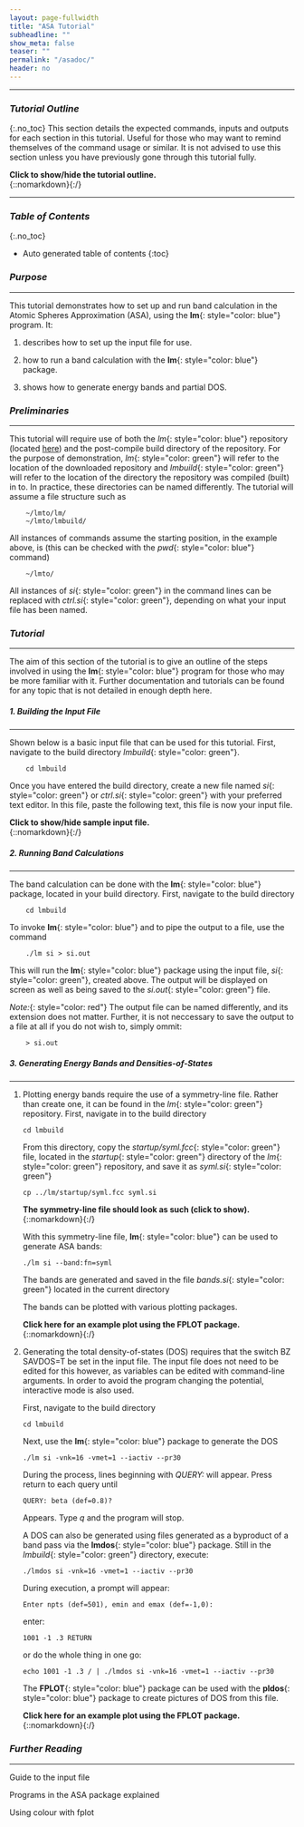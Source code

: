 ```yaml
---
layout: page-fullwidth
title: "ASA Tutorial"
subheadline: ""
show_meta: false
teaser: ""
permalink: "/asadoc/"
header: no
---
```

_____________________________________________________________

### _Tutorial Outline_
{:.no_toc}
This section details the expected commands, inputs and outputs for each section in this tutorial. Useful for those who may want to remind themselves of the command usage or similar. It is not advised to use this section unless you have previously gone through this tutorial fully.

<div onclick="elm = document.getElementById('tutOutline'); if(elm.style.display == 'none') elm.style.display = 'block'; else elm.style.display = 'none';"><b>Click to show/hide the tutorial outline.</b></div>
{::nomarkdown}<div style="display:none;padding:25px;" id="tutOutline">{:/}

##### _Running Band Calculations_
{:.no_toc}
_____________________________________________________________

###### _Expected Input_
{:.no_toc}

<div onclick="elm = document.getElementById('sampIn'); if(elm.style.display == 'none') elm.style.display = 'block'; else elm.style.display = 'none';"><b>Click to show/hide sample input file.</b></div>
{::nomarkdown}<div style="display:none;padding:25px;" id="sampIn">{:/}

~~~
VERS    LM:7 ASA:7

HEADER  Si in diamond lattice with empty spheres.

SYMGRP  i*r3(1,1,-1)::(1/4,1/4,1/4) r4x::(1/4,1/4,1/4)
IO      SHOW=F HELP=F VERBOS=31,35 WKP=F
HEADER [ The contents of HEADER reside within the category delimiters,
       ] so this line isn't part of it.
STR     RMAX=3.6
STR     RMAX[3.6]
OPTIONS NSPIN=1 ASA[ADNF=T TWOC=F CCOR=T]
% var a0=.5292 nk=3+1
BZ      NKABC={nk} {nk} {nk}  METAL=F DOSWT=T SAVDOS=F
        BZJOB=0
BZ      NKABC=4 4 4 METAL=F DOSWT=T SAVDOS=F
        BZJOB=0
STRUC   NBAS=4 NCLASS=2 NL=3
        ALAT=5.431/{a0} PLAT= 0 .5 .5   .5 0 .5   .5 .5 0
SITE    ATOM=SI   POS= 0 0 0
        ATOM=SI   POS= .25 .25 .25
        ATOM=ES   POS= .5 .5 .5
        ATOM=ES   POS= .75 .75 .75
SPEC    ATOM=SI   R/W=1  Z=14
ITER    MIX=B2,wc=3,b0 CONVC=1D-5 NIT=10
START
        BEGMOM=T (=T to begin with moments, =F to begin with band-structure)
        CNTROL=T (=T to use following to override disk; =F to ignore following)
          ATOM=SI  P=3.5 3.5 3.5    Q=1 0 0    2 0 0   0 0 0
          ATOM=ES  P=1.5 2.5 3.5    Q=.5 0 0  .5 0 0   0 0 0
~~~

{::nomarkdown}</div>{:/}

###### _Commands_
{:.no_toc}

        lm si > si.out

###### _Expected Output_
{:.no_toc}

<div onclick="elm = document.getElementById('sampOut'); if(elm.style.display == 'none') elm.style.display = 'block'; else elm.style.display = 'none';"><b>Click to show/hide sample output.</b></div>
{::nomarkdown}<div style="display:none;padding:25px;" id="sampOut">{:/}

~~~
-----------------------  START LM (80000K)  -----------------------
 HEADER Example of an ASA input file : Si with empty spheres

 LM:       alat = 10.26266  nbas = 4  nspec = 2  vn 7.00(LM 7.0)  verb 40
 pot:      non-rel, XC:BH
 asa:      no-ccor
 bz:       nonmetal, tetra, invit

                Plat                                  Qlat
   0.000000   0.500000   0.500000       -1.000000   1.000000   1.000000
   0.500000   0.000000   0.500000        1.000000  -1.000000   1.000000
   0.500000   0.500000   0.000000        1.000000   1.000000  -1.000000
  Cell vol= 270.221506

 LATTC:  as= 2.000   tol=1.00E-08   alat=10.26266   awald= 0.309
         r1=  1.853   nkd=  87      q1=  5.557   nkg= 169



 SGROUP: 1 symmetry operations from 0 generators
 SYMLAT: Bravais system is cubic with 48 symmetry operations.
 SYMCRY: crystal invariant under 48 symmetry operations for tol=1e-5
 GROUPG: the following are sufficient to generate the space group:
         i*r3(1,1,-1):(1/4,1/4,1/4) r4x:(1/4,1/4,1/4)
         i*r3(1,1,-1)::(1/4,1/4,1/4) r4x::(1/4,1/4,1/4)
 MKSYM:  found 48 space group operations ... includes inversion



 BZMESH:  10 irreducible QP from 64 ( 4 4 4 )  shift= T T T

 GETZV:  8 valence electrons


ATOM=SI   Z=14  Qc=10  R=2.526526  Qv=0  a=0.025  nr=345
  Pl=  3.88    3.68    3.23   
  Ql=  2.0     2.0     0.0    

  iter     qint         drho          vh0          rho0          vsum     beta
    1   14.000000   1.294E+03       70.0159    0.6965E+02      -28.0339   0.30
   11   14.000000   1.654E-06       99.2087    0.1752E+04      -72.6492   1.00
 sum q=10.00  sum ec=  -314.62026  sum tc=   562.87677  rho(rmax) 0.00002


 sumev=    -0.749510    sumec =  -314.620256   vnucl =    99.208690
 rhovh=  -840.658769    zvnucl= -1388.921665   utot  = -1114.790217
 rhomu=   -52.879115    rhoeps=   -40.052057   dsumec=     0.000000
 ekin=    578.168118    tcore =   562.876765   etot  =  -576.674156

 v_rmax= -0.781612     etot= -576.674156
 thrpv=  0.000000      by l: 0.000000 0.000000 0.000000

PPAR:  SI        nl=3  nsp=1  ves=  0.00000000
 l     e_nu          C        +/-del     1/sqrt(p)      gam         alp
 0 -0.23502598 -0.63377280  0.17180167   3.2839071  0.39686110  0.39686110
 1 -0.13972901  0.32749621  0.13929006   4.4952336  0.09859067  0.09859067
 2 -0.26106325  1.77072559  0.15205563   6.9067924  0.05389837  0.05389837
ATOM=ES   Z=0  Qc=0  R=2.526526  Qv=0  a=0.025  nr=101
  Pl=  1.5     2.5     3.5    
  Ql=  0.0     0.0     0.0    

  iter     qint         drho          vh0          rho0          vsum     beta
    1    0.000000   0.000E+00        0.0000    0.0000E+00        0.0000   0.30
 sum q= 0.00  sum ec=     0.00000  sum tc=     0.00000  rho(rmax) 0.00000


 sumev=     0.000000    sumec =     0.000000   vnucl =     0.000000
 rhovh=     0.000000    zvnucl=     0.000000   utot  =     0.000000
 rhomu=     0.000000    rhoeps=     0.000000   dsumec=     0.000000
 ekin=      0.000000    tcore =     0.000000   etot  =     0.000000

 v_rmax= 0.000000      etot= 0.000000
 thrpv=  0.000000      by l: 0.000000 0.000000 0.000000

PPAR:  ES        nl=3  nsp=1  ves=  0.00000000
 l     e_nu          C        +/-del     1/sqrt(p)      gam         alp
 0  0.00000000  0.39164524  0.16318543   3.5894417  0.41666679  0.41666679
 1  0.67879277  1.56973836  0.17051064   5.8131934  0.10804853  0.10804853
 2  1.74980752  3.21787505  0.17686988   8.1206815  0.05381162  0.05381162



 Class        Qtot       Qbak       Vmad     Vh(Rmax)    V(Rmax)
 SI         0.000000   0.000000   0.000000   0.000000  -0.781612
 ES         0.000000   0.000000   0.000000   0.000000   0.000000
 Sum Q=0.000000  Emad=0.000000(0.000000)  Vmtz=-0.390806
 LM: it 0 of 7  ehk0=-1153.348312  pv=0  mmom=0  seref=0
 cpudel    ...   Time this iter:  time(s):  0.622    total:  0.622s

 Makidx:  hamiltonian dimensions Low, Int, High, Negl: 36 0 0 0
 kappa   Low   Int   High  L+I  L+I+H  Neglected
   -      36     0     0    36    36       0



 --- BNDASA : band pass (KKR-qout) ---
 subzi : nonmetal

 SECMAT : Combined Correction switched off
 SECMAT:  kpt 1 of 10, k=  0.12500  0.12500  0.12500
 -0.6575  0.0614  0.1465  0.1465  0.4046  0.4335  0.4335  0.5983  0.8312
  0.8312  0.9630  1.0922  1.2435  1.2435  1.5694  1.8434  1.8434  1.8442
  2.3320  2.3320  2.4308  2.4510  2.4510  3.1550  3.2716  3.2716  3.5809
  3.5809  3.8471  3.8809  3.8809  4.3119  4.3119  4.8949  5.0204  5.0204
 nev, nevmx, ldim=  4  4  36  ev(nev) = 0.14647  efmax = 2
 SECMAT:  kpt 2 of 10, k=  -0.12500  0.37500  0.37500
 -0.5816 -0.1486  0.0216  0.1172  0.4237  0.4941  0.4969  0.7190  0.7405
 SECMAT:  kpt 3 of 10, k=  -0.37500  0.62500  0.62500
 -0.4986 -0.2951  0.0225  0.0691  0.3834  0.4816  0.5330  0.7810  0.9097
 SECMAT:  kpt 4 of 10, k=  -0.62500  0.87500  0.87500
 -0.6183 -0.0521  0.0847  0.0893  0.3722  0.4958  0.5401  0.5975  0.8259
 SECMAT:  kpt 5 of 10, k=  0.12500  0.12500  0.62500
 -0.5423 -0.1744 -0.0013  0.0282  0.3168  0.4459  0.6583  0.6823  1.0422
 SECMAT:  kpt 6 of 10, k=  -0.12500  0.37500  0.87500
 -0.4235 -0.3132 -0.0939 -0.0195  0.3954  0.5249  0.6298  0.7863  0.8369
 SECMAT:  kpt 7 of 10, k=  -0.37500  0.62500  1.12500
 -0.5122 -0.2351 -0.0455  0.0470  0.4298  0.4866  0.6071  0.6546  0.9325
 SECMAT:  kpt 8 of 10, k=  0.12500  0.12500  1.12500
 -0.4351 -0.3061 -0.0514 -0.0024  0.2866  0.3636  0.8314  0.8402  0.9970
 SECMAT:  kpt 9 of 10, k=  0.37500  0.37500  0.37500
 -0.5500 -0.2389  0.0981  0.0981  0.3448  0.4824  0.4824  0.8423  0.9010
 SECMAT:  kpt 10 of 10, k=  0.12500  0.62500  0.62500
 -0.4625 -0.2909 -0.0906  0.0489  0.3644  0.6004  0.6391  0.7513  0.8276



 BZWTS : --- Non-metal sampling ---
 Fermi energy: 0.146467;  8 electrons;  Sum occ. bands: -1.417542
 VBmax = 0.146467  CBmin = 0.286584  gap = 0.140117 Ry = 1.90560 eV

 Saved Fermi level to weights file ... ef = 0.146467
 Sum Q=0.000000  Emad=0.109226(-0.673494)  Vmtz=-0.390806

 CLASS L    Q0         Q1         Q2         EB         POLD       PNU
   1   0  1.188849  -0.189964   0.061847
          1.188849   0.000000   0.031493  -0.159788   3.880000   3.839476
   1   1  1.907487   0.169038   0.059078
          1.907487   0.000000   0.044098   0.088618   3.680000   3.724829
   1   2  0.200534   0.039963   0.014467
          0.200534   0.000000   0.006503   0.199283   3.230000   3.271440
   2   0  0.263069  -0.063632   0.028858
          0.263069   0.000000   0.013466  -0.241884   1.500000   1.361023
   2   1  0.306621  -0.260522   0.235762
          0.306621   0.000000   0.014409  -0.849654   2.500000   2.222022
   2   2  0.133439  -0.246985   0.462171
          0.133439   0.000000   0.005020  -1.850924   3.500000   3.145933



 mixing: mode=A  beta=.8
 PQMIX:  read 0 iter from file mixm.  RMS DQ=2.16e-1
 AMIX: nmix=0 mmix=8  nelts=24  beta=0.8  tm=10  rmsdel=2.16e-1

 GETZV:  8 valence electrons


ATOM=SI   Z=14  Qc=10  R=2.526526  Qv=-0.562503  a=0.025  nr=345
   l        pl           q0           q1           q2      id       dl
   0    3.8475811    1.3510791    0.0000000    0.0251946   0   -1.9262810
   1    3.7158631    1.9259900    0.0000000    0.0352782   0   -0.8056126
   2    3.2631519    0.1604276    0.0000000    0.0052027   0    0.9205994

  iter     qint         drho          vh0          rho0          vsum     beta
    1   13.437497   6.480E+00       98.7259    0.1747E+04      -80.8326   0.30
    8   13.437497   4.354E-06       98.8611    0.1748E+04      -80.1365   1.00
 sum q=10.00  sum ec=  -317.33844  sum tc=   563.65931  rho(rmax) 0.00002


 sumev=    -0.930998    sumec =  -317.338436   vnucl =    98.861120
 rhovh=  -842.233783    zvnucl= -1384.055673   utot  = -1113.144728
 rhomu=   -52.099494    rhoeps=   -39.455809   dsumec=     0.000000
 ekin=    576.063843    tcore =   563.659310   etot  =  -576.536694

 v_rmax= -0.769198     etot= -576.536694
 thrpv=  1.174811      by l: 0.827224 0.510827 -0.163240

PPAR:  SI        nl=3  nsp=1  ves= -0.06213733
 l     e_nu          C        +/-del     1/sqrt(p)      gam         alp
 0 -0.52365500 -0.77762895  0.16205418   3.3518534  0.40171822  0.40171822
 1 -0.20953846  0.17315204  0.13323458   4.2363146  0.09619468  0.09619468
 2 -0.20898432  1.57023790  0.14075532   6.2560691  0.05157922  0.05157922
ATOM=ES   Z=0  Qc=0  R=2.526526  Qv=0.562503  a=0.025  nr=101
   l        pl           q0           q1           q2      id       dl
   0    1.3888187    0.2104550    0.0000000    0.0107731   0    0.3642198
   1    2.2776178    0.2452972    0.0000000    0.0115270   0    0.8399567
   2    3.2167461    0.1067512    0.0000000    0.0040161   0    1.2342669

  iter     qint         drho          vh0          rho0          vsum     beta
    1    0.562503   3.170E-01        0.1423    0.2573E-02        4.7528   0.30
    4    0.562503   2.895E-05        0.1352    0.2132E-02        4.6366   1.00
 sum q= 0.00  sum ec=     0.00000  sum tc=     0.00000  rho(rmax) 0.00000


 sumev=    -0.178402    sumec =     0.000000   vnucl =     0.135204
 rhovh=     0.031171    zvnucl=     0.000000   utot  =     0.015586
 rhomu=    -0.283683    rhoeps=    -0.218947   dsumec=     0.000000
 ekin=      0.074110    tcore =     0.000000   etot  =    -0.129252

 v_rmax= -0.558858     etot= -0.129252
 thrpv=  0.094828      by l: -0.078453 0.032230 0.141051

PPAR:  ES        nl=3  nsp=1  ves=  0.06213733
 l     e_nu          C        +/-del     1/sqrt(p)      gam         alp
 0 -0.54931447  0.06764268  0.18026647   4.2775985  0.42567702  0.42567702
 1 -0.27075651  1.27714910  0.19440128   7.3560283  0.11619785  0.11619785
 2  0.36133205  2.99573713  0.20789117  10.6571582  0.06083008  0.06083008

 Class        Qtot       Qbak       Vmad     Vh(Rmax)    V(Rmax)
 SI        -0.562503   0.000000   0.383141  -0.062137  -0.831335
 ES         0.562503   0.000000  -0.383141   0.062137  -0.496721
 Sum Q=0.000000  Emad=0.069905(-0.431036)  Vmtz=-0.664028


 SV:   1 2.159D-01 0.8000 3.015E-01   -1153.58509514 0.000000 L

   it  1  of  7    ehf=       0.000000   ehk=   -1153.585095
                rms dq=  0.215878        tol= 0.000100   more=T
i ehk=-1153.5850951
 cpudel    ...   Time this iter:  time(s):  0.128    total:  0.750s

 Makidx:  hamiltonian dimensions Low, Int, High, Negl: 36 0 0 0
 kappa   Low   Int   High  L+I  L+I+H  Neglected
   -      36     0     0    36    36       0

 --- BNDASA : band pass (KKR-qout) ---
 subzi : nonmetal

 SECMAT : Combined Correction switched off
 SECMAT:  kpt 1 of 10, k=  0.12500  0.12500  0.12500
 -0.8583 -0.1161 -0.0185 -0.0185  0.1864  0.2155  0.2155  0.4029  0.5968
  0.5968  0.7077  0.8179  0.9928  0.9928  1.3710  1.5548  1.5548  1.5644
  2.0897  2.0897  2.1756  2.2116  2.2116  2.9239  3.0352  3.0352  3.2596
  3.2596  3.5459  3.5775  3.5775  4.1184  4.1184  4.7129  4.8457  4.8457
 nev, nevmx, ldim=  4  4  36  ev(nev) = -0.01854  efmax = 2
 SECMAT:  kpt 2 of 10, k=  -0.12500  0.37500  0.37500
 -0.7797 -0.3386 -0.1713 -0.0515  0.2083  0.2695  0.2843  0.4942  0.4992
 SECMAT:  kpt 3 of 10, k=  -0.37500  0.62500  0.62500
 -0.6904 -0.4974 -0.1663 -0.1098  0.1589  0.2609  0.3077  0.5549  0.6724
 SECMAT:  kpt 4 of 10, k=  -0.62500  0.87500  0.87500
 -0.8180 -0.2345 -0.0949 -0.0895  0.1471  0.2862  0.3355  0.3602  0.6169
 SECMAT:  kpt 5 of 10, k=  0.12500  0.12500  0.62500
 -0.7394 -0.3565 -0.1972 -0.1579  0.0795  0.2018  0.4567  0.4788  0.8315
 SECMAT:  kpt 6 of 10, k=  -0.12500  0.37500  0.87500
 -0.6132 -0.5010 -0.3054 -0.2189  0.1628  0.3043  0.4091  0.5690  0.6314
 SECMAT:  kpt 7 of 10, k=  -0.37500  0.62500  1.12500
 -0.7069 -0.4255 -0.2472 -0.1397  0.2044  0.2646  0.3785  0.4480  0.7084
 SECMAT:  kpt 8 of 10, k=  0.12500  0.12500  1.12500
 -0.6278 -0.4928 -0.2548 -0.1909  0.0390  0.1262  0.6273  0.6313  0.7869
 SECMAT:  kpt 9 of 10, k=  0.37500  0.37500  0.37500
 -0.7459 -0.4383 -0.0749 -0.0749  0.1265  0.2545  0.2545  0.5887  0.6726
 SECMAT:  kpt 10 of 10, k=  0.12500  0.62500  0.62500
 -0.6532 -0.4843 -0.2992 -0.1333  0.1233  0.3993  0.4173  0.5311  0.6088

 BZWTS : --- Non-metal sampling ---
 Fermi energy: -0.018543;  8 electrons;  Sum occ. bands: -2.948759
 VBmax = -0.018543  CBmin = 0.038996  gap = 0.057539 Ry = 0.78253 eV

 Saved Fermi level to weights file ... ef = -0.018543
 Sum Q=0.000000  Emad=0.155955(-0.961623)  Vmtz=-0.664028



 LM: ehf=-1153.6346575  ehk=-1153.6129303  sumev=-2.9487595  delsev=-0.3726709

 CLASS L    Q0         Q1         Q2         EB         POLD       PNU
   1   0  1.170054  -0.066142   0.038573
          1.170054   0.000000   0.034834  -0.056529   3.847581   3.830095
   1   1  1.814474  -0.059721   0.048435
          1.814474   0.000000   0.046469  -0.032914   3.715863   3.698926
   1   2  0.175295  -0.006625   0.006216
          0.175295   0.000000   0.005966  -0.037796   3.263152   3.254543
   2   0  0.330302   0.037504   0.020676
          0.330302   0.000000   0.016417   0.113545   1.388819   1.450646
   2   1  0.368228  -0.029470   0.019483
          0.368228   0.000000   0.017124  -0.080031   2.277618   2.259306
   2   2  0.141648  -0.090427   0.063078
          0.141648   0.000000   0.005350  -0.638392   3.216746   3.156384

 mixing: mode=A  beta=.8
 PQMIX:  read 1 iter from file mixm.  RMS DQ=5.95e-2  last it=2.16e-1
 AMIX: nmix=1 mmix=8  nelts=24  beta=0.8  tm=10  rmsdel=5.95e-2
   tj:-0.23991

 GETZV:  8 valence electrons
ATOM=SI   Z=14  Qc=10  R=2.526526  Qv=-0.837936  a=0.025  nr=345
   l        pl           q0           q1           q2      id       dl
   0    3.8302365    1.1715145    0.0000000    0.0347558   0   -1.6937781
   1    3.6990624    1.8153742    0.0000000    0.0463788   0   -0.7220516
   2    3.2546126    0.1751748    0.0000000    0.0059597   0    0.9714299

  iter     qint         drho          vh0          rho0          vsum     beta
    1   13.162064   2.921E+00       98.6490    0.1747E+04      -83.9366   0.30
    8   13.162064   1.265E-06       98.7101    0.1747E+04      -83.6274   1.00
 sum q=10.00  sum ec=  -318.58311  sum tc=   564.01676  rho(rmax) 0.00002


 sumev=    -1.079402    sumec =  -318.583112   vnucl =    98.710106
 rhovh=  -843.020359    zvnucl= -1381.941488   utot  = -1112.480924
 rhomu=   -51.737739    rhoeps=   -39.178984   dsumec=     0.000000
 ekin=    575.095584    tcore =   564.016764   etot  =  -576.564324

 v_rmax= -0.760045     etot= -576.564324
 thrpv=  0.309649      by l: 0.396851 0.127162 -0.214364

PPAR:  SI        nl=3  nsp=1  ves= -0.09256323
 l     e_nu          C        +/-del     1/sqrt(p)      gam         alp
 0 -0.65182820 -0.84550295  0.15825256   3.3777134  0.40358604  0.40358604
 1 -0.30644162  0.10324313  0.13153495   4.2237907  0.09647863  0.09647863
 2 -0.29776260  1.50495121  0.13979945   6.2321726  0.05165035  0.05165035
ATOM=ES   Z=0  Qc=0  R=2.526526  Qv=0.837936  a=0.025  nr=101
   l        pl           q0           q1           q2      id       dl
   0    1.4501473    0.3293346    0.0000000    0.0163716   0    0.1579100
   1    2.2594536    0.3672356    0.0000000    0.0170792   0    0.9422978
   2    3.1568707    0.1413662    0.0000000    0.0053397   0    1.8621255

  iter     qint         drho          vh0          rho0          vsum     beta
    1    0.837936   1.244E-01        0.2077    0.3834E-02        6.9613   0.30
    4    0.837936   1.519E-05        0.2050    0.3678E-02        6.9155   1.00
 sum q= 0.00  sum ec=     0.00000  sum tc=     0.00000  rho(rmax) 0.00000


 sumev=    -0.392846    sumec =     0.000000   vnucl =     0.205029
 rhovh=     0.069095    zvnucl=     0.000000   utot  =     0.034548
 rhomu=    -0.475692    rhoeps=    -0.366862   dsumec=     0.000000
 ekin=      0.013751    tcore =     0.000000   etot  =    -0.318563

 v_rmax= -0.633614     etot= -0.318563
 thrpv=  0.013452      by l: -0.014143 0.019454 0.008140

PPAR:  ES        nl=3  nsp=1  ves=  0.09256323
 l     e_nu          C        +/-del     1/sqrt(p)      gam         alp
 0 -0.43629506  0.06895925  0.17917164   4.0973252  0.42280506  0.42280506
 1 -0.35857569  1.29245057  0.19899941   7.6309380  0.11726258  0.11726258
 2 -0.28235144  3.12755066  0.22811383  12.3677123  0.06406232  0.06406232

 Class        Qtot       Qbak       Vmad     Vh(Rmax)    V(Rmax)
 SI        -0.837936   0.000000   0.570748  -0.092563  -0.852609
 ES         0.837936   0.000000  -0.570748   0.092563  -0.541051
 Sum Q=0.000000  Emad=0.155124(-0.956501)  Vmtz=-0.696830
 SV:   2 5.947D-02 0.8000 1.095E-01   -1153.61293031 0.000000 A -0.240

   it  2  of  7    ehf=   -1153.634658   ehk=   -1153.612930
 From last iter    ehf=       0.000000   ehk=   -1153.585095
 diffe(q)=********** (0.059467)    tol= 0.000000 (0.000100)   more=T
i ehf=-1153.6346575 ehk=-1153.6129303
 cpudel    ...   Time this iter:  time(s):  0.128    total:  0.878s

 Makidx:  hamiltonian dimensions Low, Int, High, Negl: 36 0 0 0
 kappa   Low   Int   High  L+I  L+I+H  Neglected
   -      36     0     0    36    36       0

 --- BNDASA : band pass (KKR-qout) ---
 subzi : nonmetal

 SECMAT : Combined Correction switched off
 SECMAT:  kpt 1 of 10, k=  0.12500  0.12500  0.12500
 -0.9106 -0.1747 -0.0786 -0.0786  0.1341  0.1653  0.1653  0.3279  0.5591
  0.5591  0.6871  0.7959  0.9553  0.9553  1.3553  1.5243  1.5243  1.5382
  2.0151  2.0151  2.1062  2.1332  2.1332  2.8968  3.0043  3.0043  3.2610
  3.2610  3.5297  3.5701  3.5701  4.2478  4.2478  4.7887  4.9332  4.9332
 nev, nevmx, ldim=  4  4  36  ev(nev) = -0.07859  efmax = 2
 SECMAT:  kpt 2 of 10, k=  -0.12500  0.37500  0.37500
 -0.8338 -0.3946 -0.2232 -0.1116  0.1550  0.2218  0.2379  0.4478  0.4647
 SECMAT:  kpt 3 of 10, k=  -0.37500  0.62500  0.62500
 -0.7485 -0.5473 -0.2207 -0.1667  0.1136  0.2144  0.2628  0.5120  0.6394
 SECMAT:  kpt 4 of 10, k=  -0.62500  0.87500  0.87500
 -0.8711 -0.2935 -0.1508 -0.1467  0.1031  0.2287  0.2816  0.3235  0.5521
 SECMAT:  kpt 5 of 10, k=  0.12500  0.12500  0.62500
 -0.7941 -0.4182 -0.2474 -0.2119  0.0425  0.1685  0.3996  0.4244  0.7650
 SECMAT:  kpt 6 of 10, k=  -0.12500  0.37500  0.87500
 -0.6725 -0.5607 -0.3483 -0.2670  0.1249  0.2653  0.3574  0.5185  0.5761
 SECMAT:  kpt 7 of 10, k=  -0.37500  0.62500  1.12500
 -0.7631 -0.4823 -0.2957 -0.1932  0.1622  0.2197  0.3345  0.3958  0.6624
 SECMAT:  kpt 8 of 10, k=  0.12500  0.12500  1.12500
 -0.6853 -0.5534 -0.3012 -0.2442  0.0076  0.0907  0.5708  0.5761  0.7322
 SECMAT:  kpt 9 of 10, k=  0.37500  0.37500  0.37500
 -0.8014 -0.4895 -0.1338 -0.1338  0.0734  0.2105  0.2105  0.5657  0.6315
 SECMAT:  kpt 10 of 10, k=  0.12500  0.62500  0.62500
 -0.7119 -0.5398 -0.3444 -0.1890  0.0872  0.3533  0.3685  0.4795  0.5554

 BZWTS : --- Non-metal sampling ---
 Fermi energy: -0.078589;  8 electrons;  Sum occ. bands: -3.384104
 VBmax = -0.078589  CBmin = 0.007627  gap = 0.086216 Ry = 1.17254 eV

 Saved Fermi level to weights file ... ef = -0.078589
 Sum Q=0.000000  Emad=0.133827(-0.825179)  Vmtz=-0.696830

 LM: ehf=-1153.6200009  ehk=-1153.6187713  sumev=-3.3841039  delsev=-0.0093505

 CLASS L    Q0         Q1         Q2         EB         POLD       PNU
   1   0  1.195872   0.015498   0.034503
          1.195872   0.000000   0.034302   0.012960   3.830236   3.834507
   1   1  1.850082   0.022829   0.046272
          1.850082   0.000000   0.045990   0.012340   3.699062   3.705607
   1   2  0.175753  -0.001109   0.006099
          0.175753   0.000000   0.006092  -0.006312   3.254613   3.253217
   2   0  0.298406  -0.014631   0.016010
          0.298406   0.000000   0.015292  -0.049032   1.450147   1.422435
   2   1  0.342675  -0.016650   0.017172
          0.342675   0.000000   0.016363  -0.048588   2.259454   2.249492
   2   2  0.137211  -0.007401   0.005700
          0.137211   0.000000   0.005301  -0.053937   3.156871   3.153396

 mixing: mode=A  beta=.8
 PQMIX:  read 2 iter from file mixm.  RMS DQ=1.34e-2  last it=5.95e-2
 AMIX: nmix=2 mmix=8  nelts=24  beta=0.8  tm=10  rmsdel=1.34e-2
   tj: 0.26789  -0.03887

 GETZV:  8 valence electrons
ATOM=SI   Z=14  Qc=10  R=2.526526  Qv=-0.797578  a=0.025  nr=345
   l        pl           q0           q1           q2      id       dl
   0    3.8330951    1.1888658    0.0000000    0.0343518   0   -1.7290604
   1    3.7033170    1.8382157    0.0000000    0.0459954   0   -0.7425859
   2    3.2538625    0.1753404    0.0000000    0.0060314   0    0.9760210

  iter     qint         drho          vh0          rho0          vsum     beta
    1   13.202422   4.362E-01       98.7408    0.1747E+04      -83.0754   0.30
    7   13.202422   1.614E-06       98.7317    0.1747E+04      -83.1213   1.00
 sum q=10.00  sum ec=  -318.40203  sum tc=   563.96351  rho(rmax) 0.00002


 sumev=    -1.053096    sumec =  -318.402031   vnucl =    98.731671
 rhovh=  -842.902569    zvnucl= -1382.243397   utot  = -1112.572983
 rhomu=   -51.790137    rhoeps=   -39.219085   dsumec=     0.000000
 ekin=    575.237579    tcore =   563.963508   etot  =  -576.554489

 v_rmax= -0.761563     etot= -576.554489
 thrpv=  0.438548      by l: 0.452765 0.198605 -0.212822

PPAR:  SI        nl=3  nsp=1  ves= -0.08810502
 l     e_nu          C        +/-del     1/sqrt(p)      gam         alp
 0 -0.63273296 -0.83566213  0.15879536   3.3732338  0.40329725  0.40329725
 1 -0.28913996  0.11326570  0.13172329   4.2202466  0.09636503  0.09636503
 2 -0.29376430  1.51659617  0.14028310   6.2572133  0.05173532  0.05173532
ATOM=ES   Z=0  Qc=0  R=2.526526  Qv=0.797578  a=0.025  nr=101
   l        pl           q0           q1           q2      id       dl
   0    1.4322596    0.3087172    0.0000000    0.0156333   0    0.2160847
   1    2.2535446    0.3505064    0.0000000    0.0165652   0    0.9779727
   2    3.1555037    0.1383545    0.0000000    0.0052988   0    1.8814663

  iter     qint         drho          vh0          rho0          vsum     beta
    1    0.797578   1.091E-02        0.1916    0.3319E-02        6.5162   0.30
    4    0.797578   1.122E-06        0.1919    0.3333E-02        6.5202   1.00
 sum q= 0.00  sum ec=     0.00000  sum tc=     0.00000  rho(rmax) 0.00000


 sumev=    -0.392917    sumec =     0.000000   vnucl =     0.191871
 rhovh=     0.061609    zvnucl=     0.000000   utot  =     0.030805
 rhomu=    -0.446871    rhoeps=    -0.344664   dsumec=     0.000000
 ekin=     -0.007655    tcore =     0.000000   etot  =    -0.321515

 v_rmax= -0.627143     etot= -0.321515
 thrpv=  -0.039359     by l: -0.035628 -0.004879 0.001148

PPAR:  ES        nl=3  nsp=1  ves=  0.08810502
 l     e_nu          C        +/-del     1/sqrt(p)      gam         alp
 0 -0.46904499  0.06825768  0.17993410   4.1589456  0.42372922  0.42372922
 1 -0.38763086  1.29462890  0.19979015   7.6928647  0.11753056  0.11753056
 2 -0.30340064  3.13078195  0.22862825  12.4155388  0.06414658  0.06414658

 Class        Qtot       Qbak       Vmad     Vh(Rmax)    V(Rmax)
 SI        -0.797578   0.000000   0.543258  -0.088105  -0.849668
 ES         0.797578   0.000000  -0.543258   0.088105  -0.539038
 Sum Q=0.000000  Emad=0.140541(-0.866582)  Vmtz=-0.694353
 SV:   3 1.342D-02 0.8000 1.568E-02   -1153.61877134 0.000000 A 0.268 -0.0389

   it  3  of  7    ehf=   -1153.620001   ehk=   -1153.618771
 From last iter    ehf=   -1153.634658   ehk=   -1153.612930
 diffe(q)=  0.014657 (0.013416)    tol= 0.000000 (0.000100)   more=T
i ehf=-1153.6200009 ehk=-1153.6187713
 cpudel    ...   Time this iter:  time(s):  0.126    total:  1.00s

 Makidx:  hamiltonian dimensions Low, Int, High, Negl: 36 0 0 0
 kappa   Low   Int   High  L+I  L+I+H  Neglected
   -      36     0     0    36    36       0

 --- BNDASA : band pass (KKR-qout) ---
 subzi : nonmetal

 SECMAT : Combined Correction switched off
 SECMAT:  kpt 1 of 10, k=  0.12500  0.12500  0.12500
 -0.9034 -0.1664 -0.0701 -0.0701  0.1413  0.1721  0.1721  0.3387  0.5641
  0.5641  0.6901  0.7989  0.9606  0.9606  1.3600  1.5291  1.5291  1.5427
  2.0268  2.0268  2.1170  2.1461  2.1461  2.9059  3.0143  3.0143  3.2673
  3.2673  3.5355  3.5757  3.5757  4.2499  4.2499  4.7940  4.9382  4.9382
 nev, nevmx, ldim=  4  4  36  ev(nev) = -0.07006  efmax = 2
 SECMAT:  kpt 2 of 10, k=  -0.12500  0.37500  0.37500
 -0.8263 -0.3867 -0.2160 -0.1031  0.1624  0.2282  0.2443  0.4544  0.4692
 SECMAT:  kpt 3 of 10, k=  -0.37500  0.62500  0.62500
 -0.7404 -0.5403 -0.2132 -0.1588  0.1199  0.2206  0.2688  0.5180  0.6441
 SECMAT:  kpt 4 of 10, k=  -0.62500  0.87500  0.87500
 -0.8637 -0.2851 -0.1430 -0.1387  0.1090  0.2367  0.2891  0.3286  0.5611
 SECMAT:  kpt 5 of 10, k=  0.12500  0.12500  0.62500
 -0.7865 -0.4095 -0.2405 -0.2044  0.0473  0.1728  0.4076  0.4320  0.7747
 SECMAT:  kpt 6 of 10, k=  -0.12500  0.37500  0.87500
 -0.6642 -0.5523 -0.3425 -0.2603  0.1299  0.2706  0.3645  0.5256  0.5839
 SECMAT:  kpt 7 of 10, k=  -0.37500  0.62500  1.12500
 -0.7553 -0.4743 -0.2891 -0.1857  0.1680  0.2259  0.3404  0.4031  0.6689
 SECMAT:  kpt 8 of 10, k=  0.12500  0.12500  1.12500
 -0.6772 -0.5448 -0.2948 -0.2368  0.0116  0.0953  0.5788  0.5839  0.7400
 SECMAT:  kpt 9 of 10, k=  0.37500  0.37500  0.37500
 -0.7937 -0.4824 -0.1255 -0.1255  0.0808  0.2164  0.2164  0.5692  0.6370
 SECMAT:  kpt 10 of 10, k=  0.12500  0.62500  0.62500
 -0.7037 -0.5320 -0.3382 -0.1812  0.0919  0.3598  0.3752  0.4866  0.5629

 BZWTS : --- Non-metal sampling ---
 Fermi energy: -0.070063;  8 electrons;  Sum occ. bands: -3.323451
 VBmax = -0.070063  CBmin = 0.011605  gap = 0.081668 Ry = 1.11068 eV

 Saved Fermi level to weights file ... ef = -0.070063
 Sum Q=0.000000  Emad=0.137167(-0.845776)  Vmtz=-0.694353

 LM: ehf=-1153.6191355  ehk=-1153.6191034  sumev=-3.3234514  delsev=-0.0076692

 CLASS L    Q0         Q1         Q2         EB         POLD       PNU
   1   0  1.191865   0.002473   0.034397
          1.191865   0.000000   0.034391   0.002075   3.833095   3.833772
   1   1  1.844627   0.004028   0.046077
          1.844627   0.000000   0.046068   0.002184   3.703317   3.704467
   1   2  0.175562  -0.000400   0.006070
          0.175562   0.000000   0.006070  -0.002279   3.253862   3.253360
   2   0  0.303236  -0.002855   0.015492
          0.303236   0.000000   0.015465  -0.009417   1.432260   1.427016
   2   1  0.346763  -0.004028   0.016536
          0.346763   0.000000   0.016489  -0.011615   2.253545   2.251199
   2   2  0.137946  -0.003382   0.005394
          0.137946   0.000000   0.005311  -0.024515   3.155504   3.153933

 mixing: mode=A  beta=.8
 PQMIX:  read 3 iter from file mixm.  RMS DQ=2.34e-3  last it=1.34e-2
 AMIX: nmix=2 mmix=8  nelts=24  beta=0.8  tm=10  rmsdel=2.34e-3
   tj:-0.29126  -0.01708

 GETZV:  8 valence electrons
ATOM=SI   Z=14  Qc=10  R=2.526526  Qv=-0.78986  a=0.025  nr=345
   l        pl           q0           q1           q2      id       dl
   0    3.8336329    1.1910863    0.0000000    0.0344062   0   -1.7358220
   1    3.7042524    1.8435168    0.0000000    0.0460805   0   -0.7471551
   2    3.2534023    0.1755372    0.0000000    0.0060651   0    0.9788483

  iter     qint         drho          vh0          rho0          vsum     beta
    1   13.210140   8.382E-02       98.7375    0.1747E+04      -83.0168   0.30
    6   13.210140   4.825E-05       98.7357    0.1747E+04      -83.0256   1.00
 sum q=10.00  sum ec=  -318.36772  sum tc=   563.95324  rho(rmax) 0.00002


 sumev=    -1.047415    sumec =  -318.367717   vnucl =    98.735713
 rhovh=  -842.879558    zvnucl= -1382.299979   utot  = -1112.589769
 rhomu=   -51.800153    rhoeps=   -39.226751   dsumec=     0.000000
 ekin=    575.264579    tcore =   563.953239   etot  =  -576.551941

 v_rmax= -0.761880     etot= -576.551941
 thrpv=  0.463857      by l: 0.463233 0.213922 -0.213298

PPAR:  SI        nl=3  nsp=1  ves= -0.08725241
 l     e_nu          C        +/-del     1/sqrt(p)      gam         alp
 0 -0.62909999 -0.83379677  0.15889987   3.3723776  0.40324184  0.40324184
 1 -0.28559936  0.11516126  0.13175506   4.2191570  0.09633773  0.09633773
 2 -0.29445787  1.51916920  0.14043158   6.2655096  0.05176698  0.05176698
ATOM=ES   Z=0  Qc=0  R=2.526526  Qv=0.78986  a=0.025  nr=101
   l        pl           q0           q1           q2      id       dl
   0    1.4279159    0.3042229    0.0000000    0.0154994   0    0.2304113
   1    2.2515287    0.3475557    0.0000000    0.0165128   0    0.9904406
   2    3.1540495    0.1380811    0.0000000    0.0053120   0    1.9023868

  iter     qint         drho          vh0          rho0          vsum     beta
    1    0.789860   1.320E-03        0.1890    0.3254E-02        6.4367   0.30
    3    0.789860   3.685E-05        0.1890    0.3256E-02        6.4372   1.00
 sum q= 0.00  sum ec=     0.00000  sum tc=     0.00000  rho(rmax) 0.00000


 sumev=    -0.397391    sumec =     0.000000   vnucl =     0.189022
 rhovh=     0.060107    zvnucl=     0.000000   utot  =     0.030053
 rhomu=    -0.441496    rhoeps=    -0.340524   dsumec=     0.000000
 ekin=     -0.016002    tcore =     0.000000   etot  =    -0.326472

 v_rmax= -0.626326     etot= -0.326472
 thrpv=  -0.057950     by l: -0.040187 -0.012254 -0.005509

PPAR:  ES        nl=3  nsp=1  ves=  0.08725241
 l     e_nu          C        +/-del     1/sqrt(p)      gam         alp
 0 -0.47714894  0.06825504  0.18016355   4.1752400  0.42396301  0.42396301
 1 -0.39781963  1.29572539  0.20011134   7.7165207  0.11762883  0.11762883
 2 -0.32625550  3.13571417  0.22930998  12.4754636  0.06424626  0.06424626

 Class        Qtot       Qbak       Vmad     Vh(Rmax)    V(Rmax)
 SI        -0.789860   0.000000   0.538001  -0.087252  -0.849133
 ES         0.789860   0.000000  -0.538001   0.087252  -0.539073
 Sum Q=0.000000  Emad=0.137834(-0.849891)  Vmtz=-0.694103
 SV:   4 2.344D-03 0.8000 3.151E-03   -1153.61910342 0.000000 A -0.291 -0.0171

   it  4  of  7    ehf=   -1153.619135   ehk=   -1153.619103
 From last iter    ehf=   -1153.620001   ehk=   -1153.618771
 diffe(q)=  0.000865 (0.002344)    tol= 0.000000 (0.000100)   more=T
i ehf=-1153.6191355 ehk=-1153.6191034
 cpudel    ...   Time this iter:  time(s):  0.124    total:  1.13s

 Makidx:  hamiltonian dimensions Low, Int, High, Negl: 36 0 0 0
 kappa   Low   Int   High  L+I  L+I+H  Neglected
   -      36     0     0    36    36       0

 --- BNDASA : band pass (KKR-qout) ---
 subzi : nonmetal

 SECMAT : Combined Correction switched off
 SECMAT:  kpt 1 of 10, k=  0.12500  0.12500  0.12500
 -0.9021 -0.1649 -0.0685 -0.0685  0.1427  0.1733  0.1733  0.3407  0.5650
  0.5650  0.6908  0.7995  0.9617  0.9617  1.3613  1.5302  1.5302  1.5438
  2.0292  2.0292  2.1192  2.1488  2.1488  2.9084  3.0170  3.0170  3.2699
  3.2699  3.5374  3.5777  3.5777  4.2542  4.2542  4.7977  4.9421  4.9421
 nev, nevmx, ldim=  4  4  36  ev(nev) = -0.06846  efmax = 2
 SECMAT:  kpt 2 of 10, k=  -0.12500  0.37500  0.37500
 -0.8249 -0.3852 -0.2147 -0.1015  0.1638  0.2294  0.2455  0.4557  0.4700
 SECMAT:  kpt 3 of 10, k=  -0.37500  0.62500  0.62500
 -0.7389 -0.5390 -0.2118 -0.1573  0.1211  0.2218  0.2700  0.5191  0.6450
 SECMAT:  kpt 4 of 10, k=  -0.62500  0.87500  0.87500
 -0.8623 -0.2836 -0.1415 -0.1372  0.1101  0.2382  0.2905  0.3295  0.5628
 SECMAT:  kpt 5 of 10, k=  0.12500  0.12500  0.62500
 -0.7851 -0.4079 -0.2392 -0.2030  0.0482  0.1736  0.4092  0.4334  0.7765
 SECMAT:  kpt 6 of 10, k=  -0.12500  0.37500  0.87500
 -0.6627 -0.5507 -0.3415 -0.2591  0.1309  0.2716  0.3659  0.5270  0.5853
 SECMAT:  kpt 7 of 10, k=  -0.37500  0.62500  1.12500
 -0.7538 -0.4728 -0.2879 -0.1843  0.1690  0.2270  0.3416  0.4044  0.6701
 SECMAT:  kpt 8 of 10, k=  0.12500  0.12500  1.12500
 -0.6757 -0.5432 -0.2937 -0.2354  0.0124  0.0961  0.5803  0.5854  0.7415
 SECMAT:  kpt 9 of 10, k=  0.37500  0.37500  0.37500
 -0.7922 -0.4811 -0.1240 -0.1240  0.0822  0.2175  0.2175  0.5700  0.6381
 SECMAT:  kpt 10 of 10, k=  0.12500  0.62500  0.62500
 -0.7022 -0.5305 -0.3371 -0.1797  0.0928  0.3610  0.3764  0.4880  0.5644

 BZWTS : --- Non-metal sampling ---
 Fermi energy: -0.068458;  8 electrons;  Sum occ. bands: -3.312088
 VBmax = -0.068458  CBmin = 0.012354  gap = 0.080812 Ry = 1.09904 eV

 Saved Fermi level to weights file ... ef = -0.068458
 Sum Q=0.000000  Emad=0.137812(-0.849755)  Vmtz=-0.694103

 LM: ehf=-1153.6191160  ehk=-1153.6191160  sumev=-3.3120882  delsev=-0.0001247

 CLASS L    Q0         Q1         Q2         EB         POLD       PNU
   1   0  1.191095  -0.000022   0.034409
          1.191095   0.000000   0.034409  -0.000019   3.833633   3.833627
   1   1  1.843587  -0.000035   0.046084
          1.843587   0.000000   0.046084  -0.000019   3.704252   3.704242
   1   2  0.175522  -0.000014   0.006065
          0.175522   0.000000   0.006065  -0.000078   3.253402   3.253384
   2   0  0.304150  -0.000011   0.015497
          0.304150   0.000000   0.015497  -0.000035   1.427916   1.427896
   2   1  0.347557   0.000021   0.016514
          0.347557   0.000000   0.016514   0.000059   2.251529   2.251539
   2   2  0.138090  -0.000012   0.005313
          0.138090   0.000000   0.005313  -0.000086   3.154049   3.154042

 mixing: mode=A  beta=.8
 PQMIX:  read 4 iter from file mixm.  RMS DQ=2.21e-5  last it=2.34e-3
 AMIX: nmix=2 mmix=8  nelts=24  beta=0.8  tm=10  rmsdel=2.21e-5
   tj:-0.01208   0.00086

 GETZV:  8 valence electrons


ATOM=SI   Z=14  Qc=10  R=2.526526  Qv=-0.789809  a=0.025  nr=345
   l        pl           q0           q1           q2      id       dl
   0    3.8336280    1.1910909    0.0000000    0.0344084   0   -1.7357600
   1    3.7042444    1.8435753    0.0000000    0.0460833   0   -0.7471157
   2    3.2533872    0.1755248    0.0000000    0.0060652   0    0.9789410

  iter     qint         drho          vh0          rho0          vsum     beta
    1   13.210191   3.175E-04       98.7357    0.1747E+04      -83.0252   0.30
    4   13.210191   1.237E-05       98.7357    0.1747E+04      -83.0252   1.00
 sum q=10.00  sum ec=  -318.36761  sum tc=   563.95321  rho(rmax) 0.00002


 sumev=    -1.047478    sumec =  -318.367613   vnucl =    98.735724
 rhovh=  -842.879466    zvnucl= -1382.300137   utot  = -1112.589801
 rhomu=   -51.800211    rhoeps=   -39.226795   dsumec=     0.000000
 ekin=    575.264585    tcore =   563.953213   etot  =  -576.552011

 v_rmax= -0.761888     etot= -576.552011
 thrpv=  0.463766      by l: 0.463190 0.213882 -0.213306

PPAR:  SI        nl=3  nsp=1  ves= -0.08724680
 l     e_nu          C        +/-del     1/sqrt(p)      gam         alp
 0 -0.62910646 -0.83378853  0.15890004   3.3724033  0.40324252  0.40324252
 1 -0.28560728  0.11517007  0.13175569   4.2191913  0.09633812  0.09633812
 2 -0.29452122  1.51919557  0.14043464   6.2656938  0.05176777  0.05176777
ATOM=ES   Z=0  Qc=0  R=2.526526  Qv=0.789809  a=0.025  nr=101
   l        pl           q0           q1           q2      id       dl
   0    1.4278981    0.3041629    0.0000000    0.0154978   0    0.2304702
   1    2.2515357    0.3475570    0.0000000    0.0165141   0    0.9903974
   2    3.1540413    0.1380891    0.0000000    0.0053126   0    1.9025056

  iter     qint         drho          vh0          rho0          vsum     beta
    1    0.789809   6.246E-06        0.1890    0.3255E-02        6.4367   0.30
 sum q= 0.00  sum ec=     0.00000  sum tc=     0.00000  rho(rmax) 0.00000


 sumev=    -0.397374    sumec =     0.000000   vnucl =     0.189002
 rhovh=     0.060097    zvnucl=     0.000000   utot  =     0.030048
 rhomu=    -0.441461    rhoeps=    -0.340496   dsumec=     0.000000
 ekin=     -0.016010    tcore =     0.000000   etot  =    -0.326458

 v_rmax= -0.626320     etot= -0.326458
 thrpv=  -0.057978     by l: -0.040201 -0.012229 -0.005547

PPAR:  ES        nl=3  nsp=1  ves=  0.08724680
 l     e_nu          C        +/-del     1/sqrt(p)      gam         alp
 0 -0.47718314  0.06825421  0.18016449   4.1753081  0.42396398  0.42396398
 1 -0.39778661  1.29571796  0.20011004   7.7164304  0.11762847  0.11762847
 2 -0.32638590  3.13574172  0.22931384  12.4758043  0.06424683  0.06424683

 Class        Qtot       Qbak       Vmad     Vh(Rmax)    V(Rmax)
 SI        -0.789809   0.000000   0.537967  -0.087247  -0.849134
 ES         0.789809   0.000000  -0.537967   0.087247  -0.539073
 Sum Q=0.000000  Emad=0.137817(-0.849782)  Vmtz=-0.694104
 SV:   5 2.206D-05 0.8000 3.408E-05   -1153.61911604 0.000000 A -0.0121 8.59e-4

   it  5  of  7    ehf=   -1153.619116   ehk=   -1153.619116
 From last iter    ehf=   -1153.619135   ehk=   -1153.619103
 diffe(q)=  0.000019 (0.000022)    tol= 0.000000 (0.000100)   more=F
c ehf=-1153.619116 ehk=-1153.619116
 cpudel    ...   Time this iter:  time(s):  0.110    total:  1.24s

 Jolly good show !  You converged to rms DQ=  0.000034
 Exit 0 LM
 CPU time:    1.238s     Wed Feb 11 13:45:55 2009   on waldo.eas.asu.edu
 wkinfo:  used   111 K  workspace of 80000 K   in   2 K calls

~~~

{::nomarkdown}</div>{:/}

{::nomarkdown}</div>{:/}

____________________________________________________________

### _Table of Contents_
{:.no_toc}
*  Auto generated table of contents
{:toc}  

### _Purpose_
_____________________________________________________________
This tutorial demonstrates how to set up and run band calculation in the Atomic Spheres Approximation (ASA), using the **lm**{: style="color: blue"} program. It:

1. describes how to set up the input file for use.

2. how to run a band calculation with the **lm**{: style="color: blue"} package.

3. shows how to generate energy bands and partial DOS.  

### _Preliminaries_
_____________________________________________________________
This tutorial will require use of both the _lm_{: style="color: blue"} repository (located [here](https://bitbucket.org/lmto/lm)) and the post-compile build directory of the repository. For the purpose of demonstration, _lm_{: style="color: green"} will refer to the location of the downloaded repository and _lmbuild_{: style="color: green"} will refer to the location of the directory the repository was compiled (built) in to. In practice, these directories can be named differently. The tutorial will assume a file structure such as

        ~/lmto/lm/
        ~/lmto/lmbuild/

All instances of commands assume the starting position, in the example above, is (this can be checked with the _pwd_{: style="color: blue"} command)

        ~/lmto/

All instances of _si_{: style="color: green"} in the command lines can be replaced with _ctrl.si_{: style="color: green"}, depending on what your input file has been named.

### _Tutorial_
_____________________________________________________________
The aim of this section of the tutorial is to give an outline of the steps involved in using the **lm**{: style="color: blue"} program for those who may be more familiar with it. Further documentation and tutorials can be found for any topic that is not detailed in enough depth here.

##### _1\. Building the Input File_
_____________________________________________________________
Shown below is a basic input file that can be used for this tutorial. First, navigate to the build directory _lmbuild_{: style="color: green"}.

        cd lmbuild

Once you have entered the build directory, create a new file named _si_{: style="color: green"} or _ctrl.si_{: style="color: green"} with your preferred text editor. In this file, paste the following text, this file is now your input file.

<div onclick="elm = document.getElementById('box0'); if(elm.style.display == 'none') elm.style.display = 'block'; else elm.style.display = 'none';"><b>Click to show/hide sample input file.</b></div>
{::nomarkdown}<div style="display:none;padding:25px;" id="box0">{:/}

~~~
VERS    LM:7 ASA:7

HEADER  Si in diamond lattice with empty spheres.

SYMGRP  i*r3(1,1,-1)::(1/4,1/4,1/4) r4x::(1/4,1/4,1/4)
IO      SHOW=F HELP=F VERBOS=31,35 WKP=F
HEADER [ The contents of HEADER reside within the category delimiters,
       ] so this line isn't part of it.
STR     RMAX=3.6
STR     RMAX[3.6]
OPTIONS NSPIN=1 ASA[ADNF=T TWOC=F CCOR=T]
% var a0=.5292 nk=3+1
BZ      NKABC={nk} {nk} {nk}  METAL=F DOSWT=T SAVDOS=F
        BZJOB=0
BZ      NKABC=4 4 4 METAL=F DOSWT=T SAVDOS=F
        BZJOB=0
STRUC   NBAS=4 NCLASS=2 NL=3
        ALAT=5.431/{a0} PLAT= 0 .5 .5   .5 0 .5   .5 .5 0
SITE    ATOM=SI   POS= 0 0 0
        ATOM=SI   POS= .25 .25 .25
        ATOM=ES   POS= .5 .5 .5
        ATOM=ES   POS= .75 .75 .75
SPEC    ATOM=SI   R/W=1  Z=14
ITER    MIX=B2,wc=3,b0 CONVC=1D-5 NIT=10
START
        BEGMOM=T (=T to begin with moments, =F to begin with band-structure)
        CNTROL=T (=T to use following to override disk; =F to ignore following)
          ATOM=SI  P=3.5 3.5 3.5    Q=1 0 0    2 0 0   0 0 0
          ATOM=ES  P=1.5 2.5 3.5    Q=.5 0 0  .5 0 0   0 0 0
~~~

{::nomarkdown}</div>{:/}

##### _2\. Running Band Calculations_
_____________________________________________________________
The band calculation can be done with the **lm**{: style="color: blue"} package, located in your build directory. First, navigate to the build directory

        cd lmbuild

To invoke **lm**{: style="color: blue"} and to pipe the output to a file, use the command

        ./lm si > si.out

This will run the **lm**{: style="color: blue"} package using the input file, _si_{: style="color: green"}, created above. The output will be displayed on screen as well as being saved to the _si.out_{: style="color: green"} file.

_Note:_{: style="color: red"} The output file can be named differently, and its extension does not matter. Further, it is not neccessary to save the output to a file at all if you do not wish to, simply ommit:

        > si.out

##### _3\. Generating Energy Bands and Densities-of-States_
_____________________________________________________________
1.  Plotting energy bands require the use of a symmetry-line file. Rather than create one, it can be found in the _lm_{: style="color: green"} repository. First, navigate in to the build directory

        cd lmbuild

    From this directory, copy the _startup/syml.fcc_{: style="color: green"} file, located in the _startup_{: style="color: green"} directory of the _lm_{: style="color: green"} repository, and save it as _syml.si_{: style="color: green"}

        cp ../lm/startup/syml.fcc syml.si

    <div onclick="elm = document.getElementById('box1'); if(elm.style.display == 'none') elm.style.display = 'block'; else elm.style.display = 'none';"><b>The symmetry-line file should look as such (click to show).</b></div>
    {::nomarkdown}<div style="display:none;padding:25px;" id="box1">{:/}

        41  .5  .5  .5  0   0   0		L to Gamma (Lambda)
        ...
        0   0   0   0   0   0   0

    {::nomarkdown}</div>{:/}

    With this symmetry-line file, **lm**{: style="color: blue"} can be used to generate ASA bands:

        ./lm si --band:fn=syml

    The bands are generated and saved in the file _bands.si_{: style="color: green"} located in the current directory

    The bands can be plotted with various plotting packages.

    <div onclick="elm = document.getElementById('box2'); if(elm.style.display == 'none') elm.style.display = 'block'; else elm.style.display = 'none';"><b>Click here for an example plot using the FPLOT package.</b></div>
    {::nomarkdown}<div style="display:none;padding:25px;" id="box2">{:/}

    If you have the plbnds program installed from the FPLOT package, you can plot the bands by invoking one of the following

        echo -15 15 5 10 | ./plbnds -scl=13.6 -ef=0 si

    which creates directly a postscript file ps.si, or better:

        echo -15 15 5 10 | ./plbnds -fplot -scl=13.6 -ef=0 si

    which creates an fplot command, in file plot.plnds. Use fplot to create a postscript file:

        ./fplot -f plot.plbnds

    which creates a postscript file ps.dat.

    The energy bands generator has an optional feature that enables you to highlight a particular orbital character in the energy bands. See the 'Using FPLOT' tutorial.

    {::nomarkdown}</div>{:/}

2.  Generating the total density-of-states (DOS) requires that the switch BZ SAVDOS=T be set in the input file. The input file does not need to be edited for this however, as variables can be edited with command-line arguments. In order to avoid the program changing the potential, interactive mode is also used.

    First, navigate to the build directory

        cd lmbuild

    Next, use the **lm**{: style="color: blue"} package to generate the DOS

        ./lm si -vnk=16 -vmet=1 --iactiv --pr30

    During the process, lines beginning with _QUERY:_ will appear. Press return to each query until

        QUERY: beta (def=0.8)?

    Appears. Type _q_ and the program will stop.

    A DOS can also be generated using files generated as a byproduct of a band pass via the **lmdos**{: style="color: blue"} package. Still in the _lmbuild_{: style="color: green"} directory, execute:

        ./lmdos si -vnk=16 -vmet=1 --iactiv --pr30

    During execution, a prompt will appear:

        Enter npts (def=501), emin and emax (def=-1,0):

    enter:

        1001 -1 .3 RETURN

    or do the whole thing in one go:

        echo 1001 -1 .3 / | ./lmdos si -vnk=16 -vmet=1 --iactiv --pr30

    The **FPLOT**{: style="color: blue"} package can be used with the **pldos**{: style="color: blue"} package to create pictures of DOS from this file.

    <div onclick="elm = document.getElementById('box3'); if(elm.style.display == 'none') elm.style.display = 'block'; else elm.style.display = 'none';"><b>Click here for an example plot using the FPLOT package.</b></div>
    {::nomarkdown}<div style="display:none;padding:25px;" id="box3">{:/}

    For example,

        echo 8 7 / | ./pldos -fplot '-lst=1,2,3;4,5,6' dos.si

    creates a file _dosp.dat_{: style="color: green"} with two columns containing partial dos (one column combines dos 1,2,3 —the Si dos and the other combines dos 4,5,6—the Es dos), and a file _plot.pldos_{: style="color: green"} which holds the **FPLOT**{: style="color: blue"} command that creates a postscript file for this DOS.

        ./fplot -disp -pr10 -f plot.dos

    creates and displays postscript file _ps.dat_{: style="color: green"}. You can see from the DOS that there is a direct gap near the Fermi level of about 0.04 Ry, which is the LDA gap for Si. Note: there is a facility to draw two DOS in a single panel, one above the ‘zero’ and one below. This is particulary convenient in spin polarized cases when you want to compare the majority and minority DOS. Example: in file _dos.dat_{: style="color: green"} the majority DOS are in channels 1,3,5 (atom 1) and 7,9,11 (atom 2), and the minority DOS are in channels 2,4,6 (atom 1) and 8,10,12 (atom 2), invoke, e.g.

        echo 8 7 / | ./pldos -fplot '-lst=1,3,5;7,9,11' '-lst2=2,4,6;8,10,12' dos.dat

    {::nomarkdown}</div>{:/}

### _Further Reading_
_____________________________________________________________
Guide to the input file

Programs in the ASA package explained

Using colour with fplot
